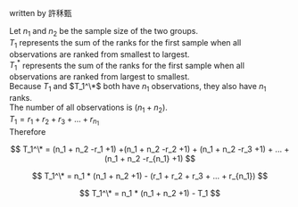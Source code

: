 written by 許秝甄  

Let $n_1$ and $n_2$ be the sample size of the two groups.  
$T_1$ represents the sum of the ranks for the first sample when all observations are ranked from smallest to largest.  
$T_1^*$ represents the sum of the ranks for the first sample when all observations are ranked from largest to smallest.  
Because $T_1$ and $T_1^\*$ both have $n_1$ observations, they also have $n_1$ ranks.  
The number of all observations is ($n_1+n_2$).  
$T_1 = r_1 + r_2 + r_3 + ... + r_{n_1}$  
Therefore

$$
T_1^\* = (n_1 + n_2 -r_1 +1) +(n_1 + n_2 -r_2 +1) + (n_1 + n_2 -r_3 +1) + ... + (n_1 + n_2 -r_{n_1} +1) 
$$ 

$$
T_1^\* = n_1 * (n_1 + n_2 +1) - (r_1 + r_2 + r_3 + ... + r_{n_1})
$$ 

$$
T_1^\* = n_1 * (n_1 + n_2 +1) - T_1
$$ 
